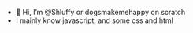 - 👋 Hi, I’m @Shluffy or dogsmakemehappy on scratch
- I mainly know javascript, and some css and html
